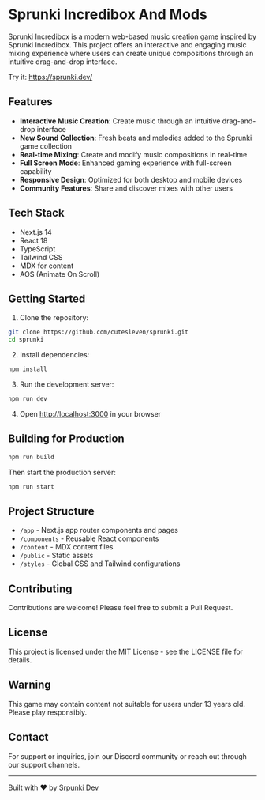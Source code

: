 # Sprunki Incredibox And Mods

Sprunki Incredibox is a modern web-based music creation game inspired by Sprunki Incredibox. This project offers an interactive and engaging music mixing experience where users can create unique compositions through an intuitive drag-and-drop interface.

Try it: https://sprunki.dev/

## Features

- **Interactive Music Creation**: Create music through an intuitive drag-and-drop interface
- **New Sound Collection**: Fresh beats and melodies added to the Sprunki game collection
- **Real-time Mixing**: Create and modify music compositions in real-time
- **Full Screen Mode**: Enhanced gaming experience with full-screen capability
- **Responsive Design**: Optimized for both desktop and mobile devices
- **Community Features**: Share and discover mixes with other users

## Tech Stack

- Next.js 14
- React 18
- TypeScript
- Tailwind CSS
- MDX for content
- AOS (Animate On Scroll)

## Getting Started

1. Clone the repository:
```bash
git clone https://github.com/cutesleven/sprunki.git
cd sprunki
```

2. Install dependencies:
```bash
npm install
```

3. Run the development server:
```bash
npm run dev
```

4. Open [http://localhost:3000](http://localhost:3000) in your browser

## Building for Production

```bash
npm run build
```

Then start the production server:
```bash
npm run start
```

## Project Structure

- `/app` - Next.js app router components and pages
- `/components` - Reusable React components
- `/content` - MDX content files
- `/public` - Static assets
- `/styles` - Global CSS and Tailwind configurations

## Contributing

Contributions are welcome! Please feel free to submit a Pull Request.

## License

This project is licensed under the MIT License - see the LICENSE file for details.

## Warning

This game may contain content not suitable for users under 13 years old. Please play responsibly.

## Contact

For support or inquiries, join our Discord community or reach out through our support channels.

---
Built with ❤️ by [Srpunki Dev](https://sprunki.dev/)
